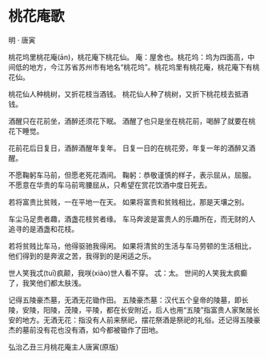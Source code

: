 # 桃花庵歌

<span class="r">明 · 唐寅

<link href="../../css/style.css" rel="stylesheet" type="text/css" />

<div class="p">

桃花坞里桃花庵(ān)，桃花庵下桃花仙。
<span class="comment">
庵：屋舍也。桃花坞：坞为四面高，中间低的地方，今江苏省苏州市有地名“桃花坞”。桃花坞里有桃花庵，桃花庵下有桃花仙。

桃花仙人种桃树，又折花枝当酒钱。
<span class="comment">
桃花仙人种了桃树，又折下桃花枝去抵酒钱。

酒醒只在花前坐，酒醉还须花下眠。
<span class="comment">
酒醒了也只是坐在桃花前，喝醉了就要在桃花下睡觉。

花前花后日复日，酒醉酒醒年复年。
<span class="comment">
日复一日的在桃花旁，年复一年的酒醉又酒醒。

不愿鞠躬车马前，但愿老死花酒间。
<span class="comment">
鞠躬：恭敬谨慎的样子，表示屈从，屈服。
不愿意在华贵的车马前弯腰屈从，只希望在赏花饮酒中度日死去。

若将富贵比贫贱，一在平地一在天。
<span class="comment">
如果将富贵和贫贱相比，那是天壤之别。

车尘马足贵者趣，酒盏花枝贫者缘。
<span class="comment">
车马奔波是富贵人的乐趣所在，而无财的人追寻的是酒盏和花枝。

若将贫贱比车马，他得驱驰我得闲。
<span class="comment">
如果将清贫的生活与车马劳顿的生活相比，他们得到的是奔波之苦，我得到的是闲适之乐。

世人笑我忒(tuī)疯颠，我咲(xiào)世人看不穿。
<span class="comment">
忒：太。
世间的人笑我太疯癫了，我笑他们都太肤浅。

记得五陵豪杰墓，无酒无花锄作田。
<span class="comment">
五陵豪杰墓：汉代五个皇帝的陵墓，即长陵，安陵，阳陵，茂陵，平陵，都在长安附近，后人也用“五陵”指富贵人家聚居长安的地方。无酒无花：指没有人前来祭祀，摆花祭酒是祭祀的礼俗。还记得五陵豪杰的墓前没有花也没有酒，如今都被锄作了田地。

弘治乙丑三月桃花庵主人唐寅(原版)
